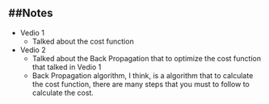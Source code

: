 ##Notes
---
* Vedio 1
    * Talked about the cost function
* Vedio 2
    * Talked about the Back Propagation that to optimize the cost function that talked in Vedio 1
    * Back Propagation algorithm, I think, is a algorithm that to calculate the cost function, there are many steps that you must to follow to calculate the cost.


